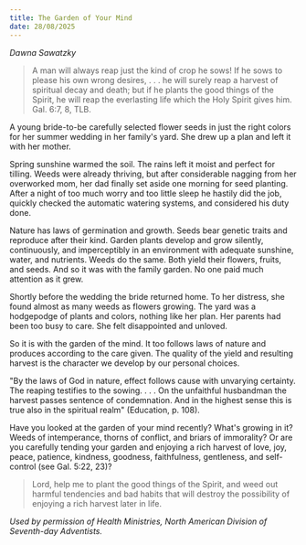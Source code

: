 ```yaml
---
title: The Garden of Your Mind
date: 28/08/2025
---
```


_Dawna Sawatzky_

> <p></p>
> A man will always reap just the kind of crop he sows! If he sows to please his own wrong desires, . . . he will surely reap a harvest of spiritual decay and death; but if he plants the good things of the Spirit, he will reap the everlasting life which the Holy Spirit gives him. Gal. 6:7, 8, TLB.

A young bride-to-be carefully selected flower seeds in just the right colors for her summer wedding in her family's yard. She drew up a plan and left it with her mother.

Spring sunshine warmed the soil. The rains left it moist and perfect for tilling. Weeds were already thriving, but after considerable nagging from her overworked mom, her dad finally set aside one morning for seed planting. After a night of too much worry and too little sleep he hastily did the job, quickly checked the automatic watering systems, and considered his duty done.

Nature has laws of germination and growth. Seeds bear genetic traits and reproduce after their kind. Garden plants develop and grow silently, continuously, and imperceptibly in an environment with adequate sunshine, water, and nutrients. Weeds do the same. Both yield their flowers, fruits, and seeds. And so it was with the family garden. No one paid much attention as it grew.

Shortly before the wedding the bride returned home. To her distress, she found almost as many weeds as flowers growing. The yard was a hodgepodge of plants and colors, nothing like her plan. Her parents had been too busy to care. She felt disappointed and unloved.

So it is with the garden of the mind. It too follows laws of nature and produces according to the care given. The quality of the yield and resulting harvest is the character we develop by our personal choices.

"By the laws of God in nature, effect follows cause with unvarying certainty. The reaping testifies to the sowing. . . . On the unfaithful husbandman the harvest passes sentence of condemnation. And in the highest sense this is true also in the spiritual realm" (Education, p. 108).

Have you looked at the garden of your mind recently? What's growing in it? Weeds of intemperance, thorns of conflict, and briars of immorality? Or are you carefully tending your garden and enjoying a rich harvest of love, joy, peace, patience, kindness, goodness, faithfulness, gentleness, and self-control (see Gal. 5:22, 23)?

> <callout></callout>
> Lord, help me to plant the good things of the Spirit, and weed out harmful tendencies and bad habits that will destroy the possibility of enjoying a rich harvest later in life.

_Used by permission of Health Ministries, North American Division of Seventh-day Adventists._